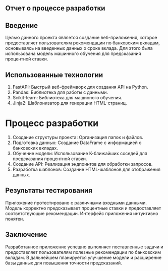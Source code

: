 ## Отчет о процессе разработки

## Введение
Целью данного проекта является создание веб-приложения, которое предоставляет пользователям рекомендации по банковским вкладам, основываясь на введенных данных о сроке вклада. Для этого была использована модель машинного обучения для предсказания процентной ставки.

## Использованные технологии
1. FastAPI: Быстрый веб-фреймворк для создания API на Python.
2. Pandas: Библиотека для работы с данными.
3. Scikit-learn: Библиотека для машинного обучения.
4. Jinja2: Шаблонизатор для генерации HTML-страниц.

#  Процесс разработки
1. Создание структуры проекта: Организация папок и файлов.
2. Подготовка данных: Создание DataFrame с информацией о банковских вкладах.
3. Обучение модели: Использование K-ближайших соседей для предсказания процентной ставки.
4. Создание API: Реализация эндпоинтов для обработки запросов.
5. Разработка шаблонов: Создание HTML-шаблонов для отображения данных.

## Результаты тестирования
Приложение протестировано с различными входными данными. Модель корректно предсказывает процентные ставки и предоставляет соответствующие рекомендации. Интерфейс приложения интуитивно понятен.

## Заключение
Разработанное приложение успешно выполняет поставленные задачи и предоставляет пользователям полезные рекомендации по банковским вкладам. В дальнейшем планируется улучшение модели и расширение базы данных для повышения точности предсказаний.